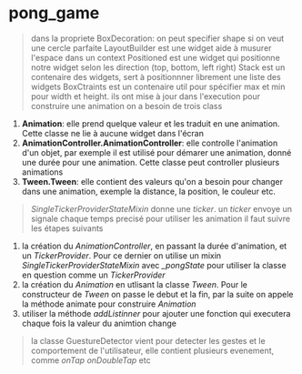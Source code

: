 # pong_game
> dans la propriete BoxDecoration: on peut specifier shape si on veut une cercle parfaite
> LayoutBuilder est une widget aide à musurer l'espace dans un context
> Positioned est une widget qui positionne notre widget selon les direction (top, bottom, left right)
>Stack est un contenaire des widgets, sert à positionnner librement une liste des widgets
>BoxCtraints est un contenaire util pour spécifier max et min pour width et height. ils ont mise à jour dans l'execution
>pour construire une animation on a besoin de trois class
1. **Animation**: elle prend quelque valeur et les traduit en une animation. Cette classe ne lie à aucune widget dans l'écran
2. **AnimationController.AnimationController**: elle controlle l'animation d'un objet, par exemple il est utilisé pour démarer une animation, donné une durée pour une animation. Cette classe peut controller plusieurs animations
3. **Tween.Tween**: elle contient des valeurs qu'on a besoin pour changer dans une animation, exemple la distance, la position, le couleur etc.
>*SingleTickerProviderStateMixin* donne une *ticker*. un *ticker* envoye un signale chaque temps precisé
>pour utiliser les animation il faut suivre les étapes suivants
1. la création du *AnimationController*, en passant la durée d'animation, et un *TickerProvider*. Pour ce dernier on utilise un mixin *SingleTickerProviderStateMixin* avec *_pongState* pour utiliser la classe en question comme un *TickerProvider*
2. la création du *Animation* en utlisant la classe *Tween*. Pour le constructeur de *Tween* on passe le debut et la fin, par la suite on appele la méthode animate pour construire *Animation*
3. utiliser la méthode *addListinner* pour ajouter une fonction qui executera chaque fois la valeur du animtion change 
> la classe GuestureDetector vient pour detecter les gestes et le comportement de l'utilisateur, elle contient plusieurs evenement, comme *onTap* *onDoubleTap* etc